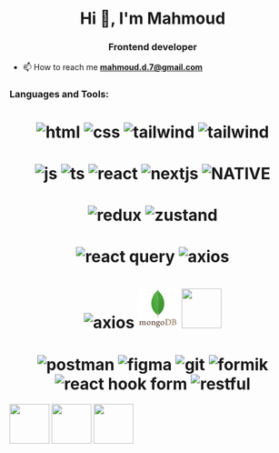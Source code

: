 <h1 align="center">Hi 👋, I'm Mahmoud</h1>
<h3 align="center">Frontend developer</h3>

- 📫 How to reach me **mahmoud.d.7@gmail.com**

<h3 align="left">Languages and Tools:</h3>
<div align="center" >

 <h1>
 <img src='https://img.icons8.com/?size=100&id=20909&format=png&color=000000' alt="html" width="70" height="70"/>
 <img src='https://img.icons8.com/?size=100&id=21278&format=png&color=000000' alt="css" width="70" height="70"/>
 <img src='https://img.icons8.com/?size=100&id=PndQWK6M1Hjo&format=png&color=000000' alt="tailwind" width="70" height="70"/>
 <img src='https://img.icons8.com/?size=100&id=4PiNHtUJVbLs&format=png&color=000000'
  alt="tailwind" width="70" height="70"/>
 </h1>

 <h1>
 <img src='https://img.icons8.com/?size=100&id=108784&format=png&color=000000' alt="js" width="70" height="70"/>
 <img src='https://img.icons8.com/?size=100&id=Xf1sHBmY73hA&format=png&color=000000' alt="ts" width="70" height="70"/>
   <img src='https://img.icons8.com/?size=100&id=wPohyHO_qO1a&format=png&color=000000' alt="react" width="70" height="70"/>
    <img src='https://www.rlogical.com/wp-content/uploads/2023/03/Rlogical-Blog-Images-thumbnail-1.webp' alt="nextjs" width="70" height="70"/>
     <img src='https://media.licdn.com/dms/image/C4D12AQHYlC7hZbffow/article-cover_image-shrink_720_1280/0/1603963738731?e=2147483647&v=beta&t=j9fBZGWKnElHOg1Uwx0Gpg69Xx1XY2iyhy5_gQOcrRQ' width="90" height='70' alt='NATIVE'/>
 </h1>

 <h1>
 <img src='https://img.icons8.com/?size=100&id=jD-fJzVguBmw&format=png&color=000000' alt="redux" width="70" height="70"/>
 <img src='https://media.dev.to/cdn-cgi/image/width=1000,height=420,fit=cover,gravity=auto,format=auto/https%3A%2F%2Fdev-to-uploads.s3.amazonaws.com%2Fi%2Flftgzwgzy8g2u8vqwso2.png' alt="zustand" width="160" height="70"/>
 </h1>

 <h1>
 <img src='https://seeklogo.com/images/R/react-query-logo-1340EA4CE9-seeklogo.com.png' alt="react query" width="70" height="70"/>
 <img src='https://user-images.githubusercontent.com/8939680/57233882-20344080-6fe5-11e9-9086-d20a955bed59.png' alt="axios" width="70" height="70"/>
 </h1>

 <h1>
 <img src='https://upload.wikimedia.org/wikipedia/commons/d/d9/Node.js_logo.svg' alt="axios" width="70" height="70"/>
 <img src='https://raw.githubusercontent.com/devicons/devicon/master/icons/mongodb/mongodb-original-wordmark.svg' width='70' height='70'/>
 <img src='https://ajeetchaulagain.com/static/7cb4af597964b0911fe71cb2f8148d64/8d565/express-js.webp' width='70' height='70'/>
 </h1>

 <h1>
 
 <img src="https://www.vectorlogo.zone/logos/getpostman/getpostman-icon.svg" alt="postman" width="70" height="70"/>
 <img src="https://www.vectorlogo.zone/logos/figma/figma-icon.svg" alt="figma" width="70" height="70"/>
 <img src="https://www.vectorlogo.zone/logos/git-scm/git-scm-icon.svg" alt="git" width="70" height="70"/>
 <img src='https://user-images.githubusercontent.com/4060187/61057426-4e5a4600-a3c3-11e9-9114-630743e05814.png' width="70" height='70' alt='formik'/>
 <img src='https://media.licdn.com/dms/image/D5612AQE5tV8NnewpRQ/article-cover_image-shrink_600_2000/0/1686859407177?e=2147483647&v=beta&t=rIEnggN5lvj_6NNIshu6c9mLtu88sjk6G-nNp8_LORE' width="70" height='70' alt='react hook form'/>
 <img src='https://media.licdn.com/dms/image/D4D12AQEeNNHq05k7MA/article-cover_image-shrink_720_1280/0/1687786979245?e=2147483647&v=beta&t=AVc2G-hvHNjTMklQtEt6qlby2l79Bf5dBBkUB5DBRe0' width="70" height='70' alt='restful'/>
</div>

 <img src='https://shethink.in/wp-content/uploads/2021/07/react.js-img-1536x864.png' width="70" height='70' alt=''/>
 <img src='' width="70" height='70' alt=''/>
 <img src='' width="70" height='70' alt=''/>
 </h1>
